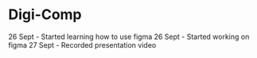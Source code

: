 # Digi-Comp
26 Sept - Started learning how to use figma
26 Sept - Started working on figma 
27 Sept - Recorded presentation video
